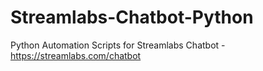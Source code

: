 # Streamlabs-Chatbot-Python

Python Automation Scripts for Streamlabs Chatbot - https://streamlabs.com/chatbot
